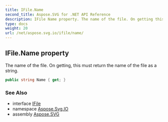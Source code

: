 ```yaml
---
title: IFile.Name
second_title: Aspose.SVG for .NET API Reference
description: IFile Name property. The name of the file. On getting this must return the name of the file as a string
type: docs
weight: 20
url: /net/aspose.svg.io/ifile/name/
---
```

## IFile.Name property

The name of the file. On getting, this must return the name of the file as a string.

```csharp
public string Name { get; }
```

### See Also

* interface [IFile](../)
* namespace [Aspose.Svg.IO](../../../aspose.svg.io/)
* assembly [Aspose.SVG](../../../)
